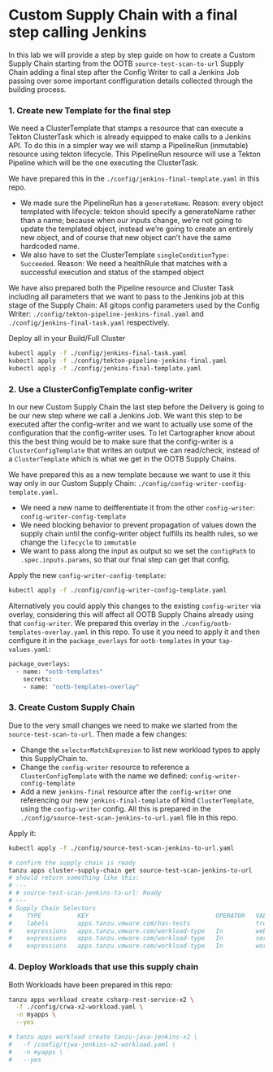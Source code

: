 # Custom Supply Chain with a final step calling Jenkins

In this lab we will provide a step by step guide on how to create a Custom Supply Chain starting from the OOTB `source-test-scan-to-url` Supply Chain adding a final step after the Config Writer to call a Jenkins Job passing over some important conffiguration details collected through the building process.

### 1. Create new Template for the final step

We need a ClusterTemplate that stamps a resource that can execute a Tekton ClusterTask which is already equipped to make calls to a Jenkins API. To do this in a simpler way we will stamp a PipelineRun (inmutable) resource using tekton lifecycle. This PipelineRun resource will use a Tekton Pipeline which will be the one executing the ClusterTask. 

We have prepared this in the `./config/jenkins-final-template.yaml` in this repo.
- We made sure the PipelineRun has a `generateName`. Reason: every object templated with lifecycle: tekton should specify a generateName rather than a name; because when our inputs change, we’re not going to update the templated object, instead we’re going to create an entirely new object, and of course that new object can’t have the same hardcoded name. 
- We also have to set the ClusterTemplate `singleConditionType: Succeeded`. Reason: We need a healthRule that matches with a successful execution and status of the stamped object

We have also prepared both the Pipeline resource and Cluster Task including all parameters that we want to pass to the Jenkins job at this stage of the Supply Chain: All gitops config parameters used by the Config Writer: `./config/tekton-pipeline-jenkins-final.yaml` and `./config/jenkins-final-task.yaml` respectively.

Deploy all in your Build/Full Cluster
```bash
kubectl apply -f ./config/jenkins-final-task.yaml
kubectl apply -f ./config/tekton-pipeline-jenkins-final.yaml
kubectl apply -f ./config/jenkins-final-template.yaml
```

### 2. Use a ClusterConfigTemplate config-writer

In our new Custom Supply Chain the last step before the Delivery is going to be our new step where we call a Jenkins Job. We want this step to be executed after the config-writer and we want to actually use some of the configuration that the config-writer uses. To let Cartographer know about this the best thing would be to make sure that the config-writer is a `ClusterConfigTemplate` that writes an output we can read/check, instead of a `ClusterTemplate` which is what we get in the OOTB Supply Chains.

We have prepared this as a new template because we want to use it this way only in our Custom Supply Chain: `./config/config-writer-config-template.yaml`.
- We need a new name to deifferentiate it from the other `config-writer`: `config-writer-config-template`
- We need blocking behavior to prevent propagation of values down the supply chain until the config-writer object fulfills its health rules, so we change the `lifecycle` to `immutable`
- We want to pass along the input as output so we set the `configPath` to `.spec.inputs.params`, so that our final step can get that config.

Apply the new `config-writer-config-template`:
```bash
kubectl apply -f ./config/config-writer-config-template.yaml
```

Alternatively you could apply this changes to the existing `config-writer` via overlay, considering this will affect all OOTB Supply Chains already using that `config-writer`. We prepared this overlay in the `./config/ootb-templates-overlay.yaml` in this repo. To use it you need to apply it and then configure it in the `package_overlays` for `ootb-templates` in your `tap-values.yaml`:
```bash
package_overlays:
  - name: "ootb-templates"
    secrets: 
    - name: "ootb-templates-overlay"
```

### 3. Create Custom Supply Chain

Due to the very small changes we need to make we started from the `source-test-scan-to-url`. Then made a few changes:
- Change the `selectorMatchExpresion` to list new workload types to apply this SupplyChain to.
- Change the `config-writer` resource to reference a `ClusterConfigTemplate` with the name we defined: `config-writer-config-template`
- Add a new `jenkins-final` resource after the `config-writer` one referencing our new `jenkins-final-template` of kind `ClusterTemplate`, using the `config-writer` config.
All this is prepared in the `./config/source-test-scan-jenkins-to-url.yaml` file in this repo.

Apply it:
```bash
kubectl apply -f ./config/source-test-scan-jenkins-to-url.yaml

# confirm the supply chain is ready
tanzu apps cluster-supply-chain get source-test-scan-jenkins-to-url 
# should return something like this:                                                                                  ✔
# ---
# # source-test-scan-jenkins-to-url: Ready
# ---
# Supply Chain Selectors
#    TYPE          KEY                                   OPERATOR   VALUE
#    labels        apps.tanzu.vmware.com/has-tests                  true
#    expressions   apps.tanzu.vmware.com/workload-type   In         web-j
#    expressions   apps.tanzu.vmware.com/workload-type   In         server-j
#    expressions   apps.tanzu.vmware.com/workload-type   In         worker-j
```

### 4. Deploy Workloads that use this supply chain

Both Workloads have been prepared in this repo:
```bash
tanzu apps workload create csharp-rest-service-x2 \
  -f ./config/crwa-x2-workload.yaml \
  -n myapps \
  --yes

# tanzu apps workload create tanzu-java-jenkins-x2 \
#   -f /config/tjwa-jenkins-x2-workload.yaml \
#   -n myapps \
#   --yes
```